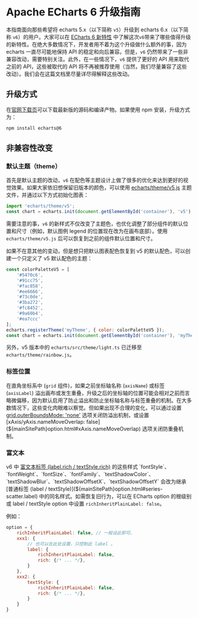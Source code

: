 # Apache ECharts 6 升级指南

本指南面向那些希望将 echarts 5.x（以下简称 `v5`）升级到 echarts 6.x（以下简称 `v6`）的用户。大家可以在 [ECharts 6 新特性](${lang}/basics/release-note/v6-feature) 中了解这次`v6`带来了哪些值得升级的新特性。在绝大多数情况下，开发者用不着为这个升级做什么额外的事，因为 echarts 一直尽可能地保持 API 的稳定和向后兼容。但是，`v6` 仍然带来了一些非兼容改动，需要特别关注。此外，在一些情况下，`v6` 提供了更好的 API 用来取代之前的 API，这些被取代的 API 将不再被推荐使用（当然，我们尽量兼容了这些改动）。我们会在这篇文档里尽量详尽得解释这些改动。

## 升级方式

在[官网下载页](${mainSitePath}download.html)可以下载最新版的源码和编译产物。如果使用 npm 安装，升级方式为：

```sh
npm install echarts@6
```

## 非兼容性改变

### 默认主题（theme）

首先是默认主题的改动，`v6` 在配色等主题设计上做了很多的优化来达到更好的视觉效果。如果大家依旧想保留旧版本的颜色，可以使用 [echarts/theme/v5.js](https://github.com/apache/echarts/blob/master/theme/v5.js) 主题文件，并通过以下方式初始化图表：

```js
import 'echarts/theme/v5';
const chart = echarts.init(document.getElementById('container'), 'v5');
```

需要注意的事，`v6` 的新样式不仅改变了主题色，也优化调整了部分组件的默认位置和尺寸（例如，默认图例 legend 的位置现在改为在画布底部）。使用 `echarts/theme/v5.js` 后可以恢复到之前的组件默认位置和尺寸。

如果不在意其他的变动，但是想只把默认图表配色恢复到 v5 的默认配色，可以创建一个只定义了 v5 默认配色的主题：

```js
const colorPaletteV5 = [
    '#5470c6',
    '#91cc75',
    '#fac858',
    '#ee6666',
    '#73c0de',
    '#3ba272',
    '#fc8452',
    '#9a60b4',
    '#ea7ccc'
];
echarts.registerTheme('myTheme', { color: colorPaletteV5 });
const chart = echarts.init(document.getElementById('container'), 'myTheme');
```

另外，v5 版本中的 `echarts/src/theme/light.ts` 已迁移至 `echarts/theme/rainbow.js`。

### 标签位置

在直角坐标系中 (`grid` 组件)，如果之前坐标轴名称 (`axisName`) 或标签 (`axisLabel`) 溢出画布或发生重叠，升级之后的坐标轴的位置可能会相对之前而言略微偏移，因为默认启用了防止溢出和防止坐标轴名称与标签重叠的机制。在大多数情况下，这些变化肉眼难以察觉。但如果出现不合理的变化，可以通过设置 [grid.outerBoundsMode: 'none'](${mainSitePath}option.html#grid.outerBoundsMode) 选项关闭防溢出机制，或设置 [xAxis/yAxis.nameMoveOverlap: false](${mainSitePath}option.html#xAxis.nameMoveOverlap) 选项关闭防重叠机制。

### 富文本

v6 中 [富文本标签 (label.rich / textStyle.rich)](${mainSitePath}option.html#series-scatter.label.rich) 的这些样式 `fontStyle`、`fontWeight`、`fontSize`、`fontFamily`、`textShadowColor`、`textShadowBlur`、`textShadowOffsetX`、`textShadowOffsetY` 会改为继承 [普通标签 (label / textStyle)](${mainSitePath}option.html#series-scatter.label) 中的同名样式。如需恢复旧行为，可以在 ECharts option 的根级别或 label / textStyle option 中设置 `richInheritPlainLabel: false`。

例如：
```js
option = {
    richInheritPlainLabel: false, // 一般设此即可。
    xxx1: {
        // 也可以在此处设置，只控制此 label 。
        label: {
            richInheritPlainLabel: false,
            rich: {/* ... */},
        }
    },
    xxx2: {
        textStyle: {
            richInheritPlainLabel: false,
            rich: {/* ... */},
        }
    }
}
```
